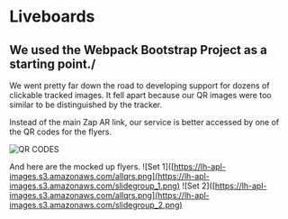 # Liveboards

## We used the Webpack Bootstrap Project as a starting point./





We went pretty far down the road to developing support for dozens of clickable tracked images. It fell apart because our QR images were too similar to be distinguished by the tracker. 



Instead of the main Zap AR link, our service is better accessed by one of the QR codes for the flyers.

![QR CODES](https://lh-apl-images.s3.amazonaws.com/allqrs.png)


And here are the mocked up flyers.
![Set 1]([https://lh-apl-images.s3.amazonaws.com/allqrs.png](https://lh-apl-images.s3.amazonaws.com/slidegroup_1.png)
![Set 2]([https://lh-apl-images.s3.amazonaws.com/allqrs.png](https://lh-apl-images.s3.amazonaws.com/slidegroup_2.png)
